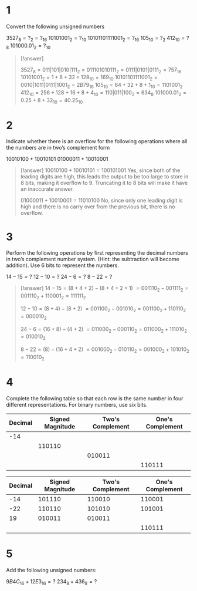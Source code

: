 # 1

Convert the following unsigned numbers

$3527_8=?_2=?_{16}$
$10101001_2=?_{10}$
$10101101111001_2=?_{16}$
$105_{10}=?_2$
$412_{10}=?_8$
$101000.01_2=?_{10}$

> [!answer] 
> 
> $3527_8=011|101|010|111_2=011101010111_2=0111|0101|0111_2=757_{16}$
> $10101001_2=1+8+32+128_{10}=169_{10}$
> $10101101111001_2=0010|1011|0111|1001_2=2B79_{16}$
> $105_{10}=64+32+8+1_{10}=1101001_2$
> $412_{10}=256+128+16+8+4_{10}=110|011|100_2=634_8$
> $101000.01_2=0.25+8+32_{10}=40.25_{10}$
# 2

Indicate whether there is an overflow for the following operations where all the numbers are in two’s complement form

$10010100 + 10010101$
$01000011 + 10010001$

> [!answer]
> $10010100+10010101=100101001$
> Yes, since both of the leading digits are high, this leads the output to be too large to store in $8$ bits, making it overflow to $9$. Truncating it to $8$ bits will make it have an inaccurate answer.
> 
> $01000011+10010001=11010100$
> No, since only one leading digit is high and there is no carry over from the previous bit, there is no overflow.

# 3

Perform the following operations by first representing the decimal numbers in two’s complement number system. (Hint: the subtraction will become addition). Use 6 bits to represent the numbers.

$14-15=?$
$12-10=?$
$24-6=?$
$8-22=?$

> [!answer]
> $14-15=(8+4+2)-(8+4+2+1)$
> $=001110_2-001111_2=001110_2+110001_2=111111_2$
> 
> $12-10=(8+4)-(8+2)$
> $=001100_2-001010_2=001100_2+110110_2=000010_2$
> 
> $24-6=(16+8)-(4+2)$
> $=011000_2-000110_2=011000_2+111010_2=010010_2$
> 
> $8-22=(8)-(16+4+2)$
> $=001000_2-010110_2=001000_2+101010_2=110010_2$

# 4

Complete the following table so that each row is the same number in four different representations. For binary numbers, use six bits.

| Decimal | Signed Magnitude | Two's Complement | One's Complement |
| ---- | ---- | ---- | ---- |
| -14 |  |  |  |
|  | 110110 |  |  |
|  |  | 010011 |  |
|  |  |  | 110111 |

| Decimal | Signed Magnitude | Two's Complement | One's Complement |
| ---- | ---- | ---- | ---- |
| -14 | 101110 | 110010 | 110001 |
| -22 | 110110 | 101010 | 101001 |
| 19 | 010011 | 010011 |  |
|  |  |  | 110111 |


# 5

Add the following unsigned numbers:

$9B4C_{16}+12E3_{16}=?$
$234_8+436_8=?$
